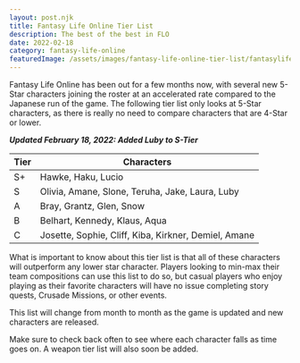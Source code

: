 ```yaml
---
layout: post.njk
title: Fantasy Life Online Tier List
description: The best of the best in FLO
date: 2022-02-18
category: fantasy-life-online
featuredImage: /assets/images/fantasy-life-online-tier-list/fantasylifetier.png
---
```


Fantasy Life Online has been out for a few months now, with several new 5-Star characters joining the roster at an accelerated rate compared to the Japanese run of the game. The following tier list only looks at 5-Star characters, as there is really no need to compare characters that are 4-Star or lower.

***Updated February 18, 2022: Added Luby to S-Tier***

| Tier | Characters                                           |
|------|------------------------------------------------------|
| S+   | Hawke, Haku, Lucio                                   |
| S    | Olivia, Amane, Slone, Teruha, Jake, Laura, Luby      |
| A    | Bray, Grantz, Glen, Snow                             |
| B    | Belhart, Kennedy, Klaus, Aqua                        |
| C    | Josette, Sophie, Cliff, Kiba, Kirkner, Demiel, Amane |

What is important to know about this tier list is that all of these characters will outperform any lower star character. Players looking to min-max their team compositions can use this list to do so, but casual players who enjoy playing as their favorite characters will have no issue completing story quests, Crusade Missions, or other events.

This list will change from month to month as the game is updated and new characters are released. 

Make sure to check back often to see where each character falls as time goes on. A weapon tier list will also soon be added.